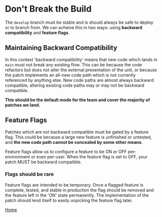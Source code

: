 # Don't Break the Build

The `develop` branch must be stable and is should always be safe to deploy or to
branch from. We can acheive this in two ways: using **backward compatibility**
and **feature flags**.

## Maintaining Backward Compatibility

In this context 'backward compatibility' means that new code which lands in
`main` must not break any existing flow. This can be because the code refactors
but does not alter the external presentation of the unit, or because the patch
implements an all-new code path which is not currently referenced by anything
else. New code paths are almost always backward compatible; altering existing
code paths may or may not be backward compatible.

**This should be the default mode for the team and cover the majority of patches
we land.**

## Feature Flags

Patches which are not backward compatible must be gated by a feature flag. This
could be because a large new feature is unfinished or untested, and **the new
code path cannot be concealed by some other means**.

Feature flags allow us to configure a feature to be ON or OFF per-environment or
even per-user. When the feature flag is set to OFF, your patch MUST be backward
compatible.

### Flags should be rare

Feature flags are intended to be temporary. Once a flagged feature is complete,
tested, and stable in production the flag should be removed and the feature left
in the 'ON' state permanently. The implementation of the patch should lend
itself to easily unpicking the feature flag later.

[Home](../README.md)
